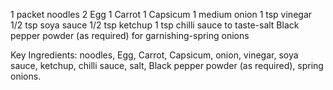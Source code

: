 1 packet noodles
2 Egg
1 Carrot
1 Capsicum
1 medium onion
1 tsp vinegar
1/2 tsp soya sauce
1/2 tsp ketchup
1 tsp chilli sauce
to taste-salt
Black pepper powder (as required)
for garnishing-spring onions

Key Ingredients: noodles, Egg, Carrot, Capsicum, onion, vinegar, soya sauce,
                 ketchup, chilli sauce, salt, Black pepper powder (as required), spring onions.